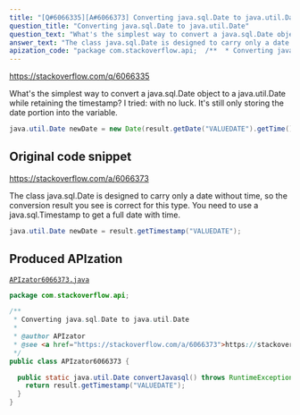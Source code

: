 ```yaml
---
title: "[Q#6066335][A#6066373] Converting java.sql.Date to java.util.Date"
question_title: "Converting java.sql.Date to java.util.Date"
question_text: "What's the simplest way to convert a java.sql.Date object to a java.util.Date while retaining the timestamp? I tried: with no luck. It's still only storing the date portion into the variable."
answer_text: "The class java.sql.Date is designed to carry only a date without time, so the conversion result you see is correct for this type. You need to use a java.sql.Timestamp to get a full date with time."
apization_code: "package com.stackoverflow.api;  /**  * Converting java.sql.Date to java.util.Date  *  * @author APIzator  * @see <a href=\"https://stackoverflow.com/a/6066373\">https://stackoverflow.com/a/6066373</a>  */ public class APIzator6066373 {    public static java.util.Date convertJavasql() throws RuntimeException {     return result.getTimestamp(\"VALUEDATE\");   } }"
---
```


https://stackoverflow.com/q/6066335

What&#x27;s the simplest way to convert a java.sql.Date object to a java.util.Date while retaining the timestamp?
I tried:
with no luck. It&#x27;s still only storing the date portion into the variable.


```java
java.util.Date newDate = new Date(result.getDate("VALUEDATE").getTime());
```


## Original code snippet

https://stackoverflow.com/a/6066373

The class java.sql.Date is designed to carry only a date without time, so the conversion result you see is correct for this type. You need to use a java.sql.Timestamp to get a full date with time.

```java
java.util.Date newDate = result.getTimestamp("VALUEDATE");
```

## Produced APIzation

[`APIzator6066373.java`](https://github.com/pasqualesalza/apization-temp-data/raw/master/apizations/java/APIzator6066373.java)

```java
package com.stackoverflow.api;

/**
 * Converting java.sql.Date to java.util.Date
 *
 * @author APIzator
 * @see <a href="https://stackoverflow.com/a/6066373">https://stackoverflow.com/a/6066373</a>
 */
public class APIzator6066373 {

  public static java.util.Date convertJavasql() throws RuntimeException {
    return result.getTimestamp("VALUEDATE");
  }
}

```